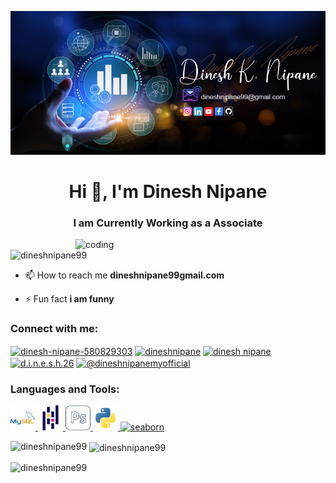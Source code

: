 ![logo](https://github.com/dineshnipane99/Dinesh_Nipane/blob/main/new%20upload%20copy.jpg)
<h1 align="center">Hi 👋, I'm Dinesh Nipane</h1>
<h3 align="center">I am Currently Working as a Associate</h3>
<img align="right" alt="coding" width="400" src="https://encrypted-tbn0.gstatic.com/images?q=tbn:ANd9GcT0tZVolSLsbxaq4qCKYUqsLY4RCM1kFq2RyPPugEtI-A&s">


<p align="left"> <img src="https://komarev.com/ghpvc/?username=dineshnipane99&label=Profile%20views&color=0e75b6&style=flat" alt="dineshnipane99" /> </p>

- 📫 How to reach me **dineshnipane99gmail.com**

- ⚡ Fun fact **i am funny**

<h3 align="left">Connect with me:</h3>
<p align="left">
<a href="https://linkedin.com/in/dinesh-nipane-580829303" target="blank"><img align="center" src="https://raw.githubusercontent.com/rahuldkjain/github-profile-readme-generator/master/src/images/icons/Social/linked-in-alt.svg" alt="dinesh-nipane-580829303" height="30" width="40" /></a>
<a href="https://kaggle.com/dineshnipane" target="blank"><img align="center" src="https://raw.githubusercontent.com/rahuldkjain/github-profile-readme-generator/master/src/images/icons/Social/kaggle.svg" alt="dineshnipane" height="30" width="40" /></a>
<a href="https://fb.com/dinesh nipane" target="blank"><img align="center" src="https://raw.githubusercontent.com/rahuldkjain/github-profile-readme-generator/master/src/images/icons/Social/facebook.svg" alt="dinesh nipane" height="30" width="40" /></a>
<a href="https://instagram.com/d.i.n.e.s.h.26" target="blank"><img align="center" src="https://raw.githubusercontent.com/rahuldkjain/github-profile-readme-generator/master/src/images/icons/Social/instagram.svg" alt="d.i.n.e.s.h.26" height="30" width="40" /></a>
<a href="https://www.youtube.com/c/@dineshnipanemyofficial" target="blank"><img align="center" src="https://raw.githubusercontent.com/rahuldkjain/github-profile-readme-generator/master/src/images/icons/Social/youtube.svg" alt="@dineshnipanemyofficial" height="30" width="40" /></a>
</p>

<h3 align="left">Languages and Tools:</h3>
<p align="left"> <a href="https://www.mysql.com/" target="_blank" rel="noreferrer"> <img src="https://raw.githubusercontent.com/devicons/devicon/master/icons/mysql/mysql-original-wordmark.svg" alt="mysql" width="40" height="40"/> </a> <a href="https://pandas.pydata.org/" target="_blank" rel="noreferrer"> <img src="https://raw.githubusercontent.com/devicons/devicon/2ae2a900d2f041da66e950e4d48052658d850630/icons/pandas/pandas-original.svg" alt="pandas" width="40" height="40"/> </a> <a href="https://www.photoshop.com/en" target="_blank" rel="noreferrer"> <img src="https://raw.githubusercontent.com/devicons/devicon/master/icons/photoshop/photoshop-line.svg" alt="photoshop" width="40" height="40"/> </a> <a href="https://www.python.org" target="_blank" rel="noreferrer"> <img src="https://raw.githubusercontent.com/devicons/devicon/master/icons/python/python-original.svg" alt="python" width="40" height="40"/> </a> <a href="https://seaborn.pydata.org/" target="_blank" rel="noreferrer"> <img src="https://seaborn.pydata.org/_images/logo-mark-lightbg.svg" alt="seaborn" width="40" height="40"/> </a> </p>

<p><img align="left" src="https://github-readme-stats.vercel.app/api/top-langs?username=dineshnipane99&show_icons=true&locale=en&layout=compact" alt="dineshnipane99" /></p>

<p>&nbsp;<img align="center" src="https://github-readme-stats.vercel.app/api?username=dineshnipane99&show_icons=true&locale=en" alt="dineshnipane99" /></p>

<p><img align="center" src="https://github-readme-streak-stats.herokuapp.com/?user=dineshnipane99&" alt="dineshnipane99" /></p>
